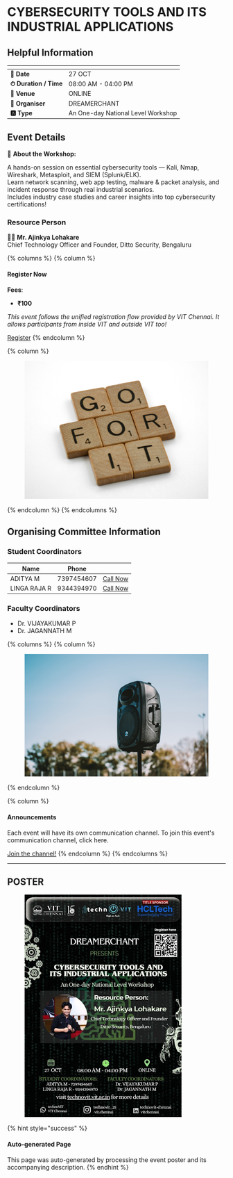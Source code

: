 # CYBERSECURITY TOOLS AND ITS INDUSTRIAL APPLICATIONS

## Helpful Information

<table data-view="cards"><thead><tr><th></th><th></th></tr></thead><tbody><tr><td><strong>📅 Date</strong></td><td>27 OCT</td></tr><tr><td><strong>⏱ Duration / Time</strong></td><td>08:00 AM - 04:00 PM</td></tr><tr><td><strong>📍 Venue</strong></td><td>ONLINE</td></tr><tr><td><strong>👤 Organiser</strong></td><td>DREAMERCHANT</td></tr><tr><td><strong>🅰️ Type</strong></td><td>An One-day National Level Workshop</td></tr></tbody></table>

## Event Details

🚀 **About the Workshop:**

A hands-on session on essential cybersecurity tools — Kali, Nmap, Wireshark, Metasploit, and SIEM (Splunk/ELK).\
Learn network scanning, web app testing, malware & packet analysis, and incident response through real industrial scenarios.\
Includes industry case studies and career insights into top cybersecurity certifications!

### Resource Person

👨‍💼 **Mr. Ajinkya Lohakare**\
Chief Technology Officer and Founder, Ditto Security, Bengaluru

{% columns %}
{% column %}
#### Register Now

**Fees**:

* **₹100**

_This event follows the unified registration flow provided by VIT Chennai. It allows participants from inside VIT and outside VIT too!_

<a href="https://chennaievents.vit.ac.in/technovit/" class="button primary" data-icon="rocket-launch">Register</a>
{% endcolumn %}

{% column %}
<figure><img src="../../.gitbook/assets/photo 1607000975574 0b425df6975a (1)" alt=""><figcaption></figcaption></figure>
{% endcolumn %}
{% endcolumns %}

## Organising Committee Information

### Student Coordinators

<table data-card-size="large" data-view="cards"><thead><tr><th>Name</th><th data-type="number">Phone</th><th></th></tr></thead><tbody><tr><td>ADITYA M</td><td>7397454607</td><td><a href="tel:7397454607" class="button secondary">Call Now</a></td></tr><tr><td>LINGA RAJA R</td><td>9344394970</td><td><a href="tel:9344394970" class="button secondary">Call Now</a></td></tr></tbody></table>

### Faculty Coordinators

* Dr. VIJAYAKUMAR P
* Dr. JAGANNATH M

{% columns %}
{% column %}
<figure><img src="../../.gitbook/assets/photo 1650897877751 4446f52a0cb3 (1)" alt=""><figcaption></figcaption></figure>
{% endcolumn %}

{% column %}
#### Announcements

Each event will have its own communication channel. To join this event's communication channel, click here.

<a href="https://chennaievents.vit.ac.in/technovit/" class="button primary" data-icon="bullhorn">Join the channel!</a>
{% endcolumn %}
{% endcolumns %}

***

## POSTER

<figure><img src="../../.gitbook/assets/image (2) (1) (1).png" alt=""><figcaption></figcaption></figure>

{% hint style="success" %}
#### Auto-generated Page

This page was auto-generated by processing the event poster and its accompanying description.
{% endhint %}
